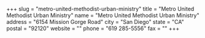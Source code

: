 +++
slug = "metro-united-methodist-urban-ministry"
title = "Metro United Methodist Urban Ministry"
name = "Metro United Methodist Urban Ministry"
address = "6154 Mission Gorge Road"
city = "San Diego"
state = "CA"
postal = "92120"
website = ""
phone = "619 285-5556"
fax = ""
+++
